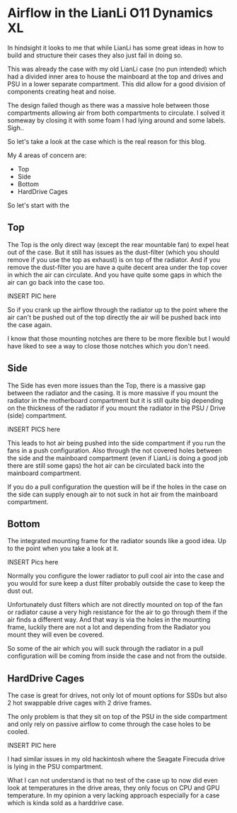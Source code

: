# Airflow in the LianLi O11 Dynamics XL

In hindsight it looks to me that while LianLi has some great ideas in how to build and structure their cases they also just fail in doing so. 

This was already the case with my old LianLi case \(no pun intended\) which had a divided inner area to house the mainboard at the top and drives and PSU in a lower separate compartment. This did allow for a good division of components creating heat and noise.

The design failed though as there was a massive hole between those compartments allowing air from both compartments to circulate. I solved it someway by closing it with some foam I had lying around and some labels. Sigh..

So let's take a look at the case which is the real reason for this blog.

My 4 areas of concern are:

* Top
* Side
* Bottom
* HardDrive Cages

So let's start with the

## Top

The Top is the only direct way \(except the rear mountable fan\) to expel heat out of the case. But it still has issues as the dust-filter \(which you should remove if you use the top as exhaust\) is on top of the radiator. And if you remove the dust-filter you are have a quite decent area under the top cover in which the air can circulate. And you have quite some gaps in which the air can go back into the case too.

INSERT PIC here

So if you crank up the airflow through the radiator up to the point where the air can't be pushed out of the top directly the air will be pushed back into the case again.

I know that those mounting notches are there to be more flexible but I would have liked to see a way to close those notches which you don't need.

## Side

The Side has even more issues than the Top, there is a massive gap between the radiator and the casing. It is more massive if you mount the radiator in the motherboard compartment but it is still quite big depending on the thickness of the radiator if you mount the radiator in the PSU / Drive \(side\) compartment.

INSERT PICS here

This leads to hot air being pushed into the side compartment if you run the fans in a push configuration. Also through the not covered holes between the side and the mainboard compartment \(even if LianLi is doing a good job there are still some gaps\) the hot air can be circulated back into the mainboard compartment.

If you do a pull configuration the question will be if the holes in the case on the side can supply enough air to not suck in hot air from the mainboard compartment.

## Bottom

The integrated mounting frame for the radiator sounds like a good idea. Up to the point when you take a look at it.

INSERT Pics here

Normally you configure the lower radiator to pull cool air into the case and you would for sure keep a dust filter probably outside the case to keep the dust out.

Unfortunately dust filters which are not directly mounted on top of the fan or radiator cause a very high resistance for the air to go through them if the air finds a different way. And that way is via the holes in the mounting frame, luckily there are not a lot and depending from the Radiator you mount they will even be covered.

So some of the air which you will suck through the radiator in a pull configuration will be coming from inside the case and not from the outside.

## HardDrive Cages

The case is great for drives, not only lot of mount options for SSDs but also 2 hot swappable drive cages with 2 drive frames.

The only problem is that they sit on top of the PSU in the side compartment and only rely on passive airflow to come through the case holes to be cooled.

INSERT PIC here

I had similar issues in my old hackintosh where the Seagate Firecuda drive is lying in the PSU compartment.

What I can not understand is that no test of the case up to now did even look at temperatures in the drive areas, they only focus on CPU and GPU temperature. In my opinion a very lacking approach especially for a case which is kinda sold as a harddrive case.

